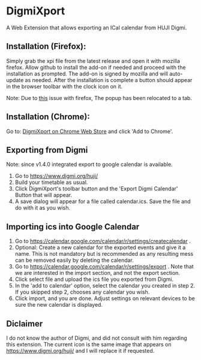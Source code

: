 # DigmiXport
A Web Extension that allows exporting an ICal calendar from HUJI Digmi.

## Installation (Firefox):
Simply grab the xpi file from the latest release and open it with mozilla firefox. Allow github to install the add-on if needed and proceed with the installation as prompted. The add-on is signed by mozilla and will auto-update as needed. After the installation is complete a button should appear in the browser toolbar with the clock icon on it.

Note: Due to [this](https://bugzilla.mozilla.org/show_bug.cgi?id=1292701) issue with firefox, The popup has been relocated to a tab.

## Installation (Chrome):
Go to:
[DigmiXport on Chrome Web Store](https://chrome.google.com/webstore/detail/hujidigmixport/egggfnhegcafmnaklhgfbhdlecphmadk) 
and click 'Add to Chrome'.

## Exporting from Digmi
Note: since v1.4.0 integrated export to google calendar is available.
1) Go to https://www.digmi.org/huji/
2) Build your timetable as usual.
3) Click DigmiXport's toolbar button and the 'Export Digmi Calendar' Button that will appear.
4) A save dialog will appear for a file called calendar.ics. Save the file and do with it as you wish.

## Importing ics into Google Calendar
1) Go to https://calendar.google.com/calendar/r/settings/createcalendar .
2) Optional: Create a new calendar for the exported events and give it a name. This is not mandatory but is recommended as any resulting mess can be removed easily by deleting the calendar.
3) Go to https://calendar.google.com/calendar/r/settings/export . Note that we are interested in the import section, and not the export section.
4) Click select file and upload the ics file you exported from Digmi.
5) In the 'add to calendar' option, select the calendar you created in step 2. If you skipped step 2, chooses any calendar you wish.
6) Click import, and you are done. Adjust settings on relevant devices to be sure the new calendar is displayed.

## Diclaimer
I do not know the author of Digmi, and did not consult with him regarding this extension. The current icon is the same image that appears on https://www.digmi.org/huji/ and I will replace it if requested.
